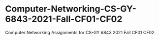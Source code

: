 # Computer-Networking-CS-GY-6843-2021-Fall-CF01-CF02
Computer Networking Assignments for CS-GY 6843 2021 Fall CF01 CF02
